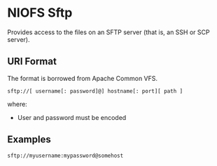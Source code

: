 # NIOFS Sftp


Provides access to the files on an SFTP server (that is, an SSH or SCP server).

## URI Format
The format is borrowed from Apache Common VFS.

    sftp://[ username[: password]@] hostname[: port][ path ]

where:

  * User and password must be encoded
  
## Examples

    sftp://myusername:mypassword@somehost

